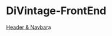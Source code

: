 # DiVintage-FrontEnd

[Header & Navbar](https://nathalie-anneessens.github.io/DiVintage-FrontEnd/header-navbar.html)a